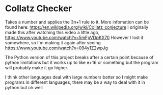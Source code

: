 # Collatz Checker
 Takes a number and applies the 3n+1 rule to it.
More infomation can be found here: https://en.wikipedia.org/wiki/Collatz_conjecture
I originally made this after watching this video a little ago, https://www.youtube.com/watch?v=5mFpVDpKX70
However I lost it somewhere, so I'm making it again after seeing https://www.youtube.com/watch?v=094y1Z2wpJg 

The Python version of this project breaks after a certain point because of python limitations but it works up to like e+16 or something but the program will probably make it go higher.

I think other languages deal with large numbers better so I might make programs in different languages, there may be a way to deal with it in python but oh well